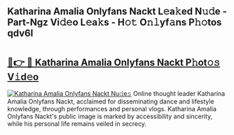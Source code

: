 ## Katharina Amalia Onlyfans Nackt L𝚎a𝚔ed N𝚞𝚍e - Part-Ngz Vi𝚍𝚎o L𝚎a𝚔s - H𝚘𝚝 O𝚗𝚕yf𝚊ns P𝚑𝚘tos qdv6l

# <h2><a href="http://kfbaqh.oniu.top/?m=Katharina+Amalia+Onlyfans+Nackt">🔗👉 🔴 Katharina Amalia Onlyfans Nackt P𝚑ot𝚘𝚜 V𝚒d𝚎o</a></h2>

[![Katharina Amalia Onlyfans Nackt Nu𝚍e𝚜](https://i.imgur.com/0qMVB7G.gif)](http://kfbaqh.oniu.top/?m=Katharina+Amalia+Onlyfans+Nackt)
Online thought leader Katharina Amalia Onlyfans Nackt, acclaimed for disseminating dance and lifestyle knowledge, through performances and personal vlogs. Katharina Amalia Onlyfans Nackt's public image is marked by accessibility and sincerity, while his personal life remains veiled in secrecy.  
